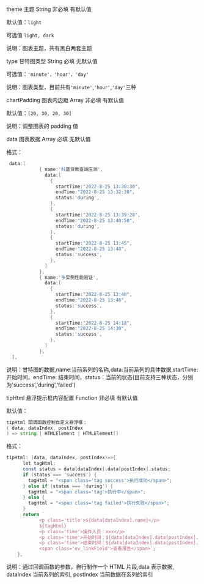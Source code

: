 <title>

## 配置项说明

</title>

<api>
<name>theme</name>
<introduce>主题</introduce>
<type>String</type>
<required>非必填</required>
<defaults>有默认值</defaults>

默认值：`light`

可选值 `light, dark`

说明：图表主题，共有黑白两套主题

</api>

<api>
<name>type</name>
<introduce>甘特图类型</introduce>
<type>String</type>
<required>必填</required>
<defaults>无默认值</defaults>

可选值：`'minute'，'hour'，'day'`

说明：图表类型，目前共有`'minute'`,`'hour'`,`'day'`三种

</api>

<api>
<name>chartPadding</name>
<introduce>图表内边距</introduce>
<type>Array</type>
<required>非必填</required>
<defaults>有默认值</defaults>

默认值：`[20, 30, 20, 30]`

说明：调整图表的 padding 值

</api>

<api>
<name>data</name>
<introduce>图表数据</introduce>
<type>Array</type>
<required>必填</required>
<defaults>无默认值</defaults>

格式：

```d
 data:[
            { name:'科蓝贷款查询压测',
              data:[
                {
                  startTime:"2022-8-25 13:30:30",
                  endTime:"2022-8-25 13:32:30",
                  status:'during',
                },
                {
                  startTime:"2022-8-25 13:39:28",
                  endTime:"2022-8-25 13:40:58",
                  status:'during',
                },
                {
                  startTime:"2022-8-25 13:45",
                  endTime:"2022-8-25 13:48",
                  status:'success',
                },
              ]
            },
            { name:'多实例性能验证',
              data:[
                {
                  startTime:"2022-8-25 13:40",
                  endTime:"2022-8-25 13:46",
                  status:'success',
                },
                {
                  startTime:"2022-8-25 14:18",
                  endTime:"2022-8-25 14:30",
                  status:'success',
                },
              ]
            },
  ],
```

说明：甘特图的数据,name:当前系列的名称,data:当前系列的具体数据,startTime: 开始时间，endTime: 结束时间，status：当前的状态(目前支持三种状态，分别为'success','during','failed')

</api>

<api>
<name>tipHtml</name>
<introduce>悬浮提示框内容配置</introduce>
<type>Function</type>
<required>非必填</required>
<defaults>有默认值</defaults>

默认值：

```d
tipHtml 回调函数控制自定义悬浮框：
( data, dataIndex, postIndex
) => string | HTMLElement | HTMLElement[]
```

格式：

```d
tipHtml: (data, dataIndex, postIndex)=>{
      let tagHtml;
      const status = data[dataIndex].data[postIndex].status;
      if (status === 'success') {
        tagHtml = "<span class='tag success'>执行成功</span>";
      } else if (status === 'during') {
        tagHtml = "<span class='tag'>执行中</span>";
      } else {
        tagHtml = "<span class='tag failed'>执行失败</span>";
      }
      return `
            <p class='title'>${data[dataIndex].name}</p>
            ${tagHtml}
            <p class='time'>操作人员：xxx</p>
            <p class='time'>开始时间：${data[dataIndex].data[postIndex].startTime}</p>
            <p class='time'>结束时间：${data[dataIndex].data[postIndex].endTime}</p>
            <span class='ev_linkField'>查看报告</span>`;
    },
```

说明：通过回调函数的参数，自行制作一个 HTML 片段,data 表示数据, dataIndex 当前系列的索引, postIndex 当前数据在系列的索引
</api>
